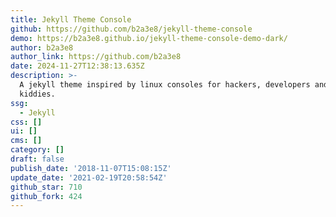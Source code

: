 ```yaml
---
title: Jekyll Theme Console
github: https://github.com/b2a3e8/jekyll-theme-console
demo: https://b2a3e8.github.io/jekyll-theme-console-demo-dark/
author: b2a3e8
author_link: https://github.com/b2a3e8
date: 2024-11-27T12:38:13.635Z
description: >-
  A jekyll theme inspired by linux consoles for hackers, developers and script
  kiddies.
ssg:
  - Jekyll
css: []
ui: []
cms: []
category: []
draft: false
publish_date: '2018-11-07T15:08:15Z'
update_date: '2021-02-19T20:58:54Z'
github_star: 710
github_fork: 424
---
```


